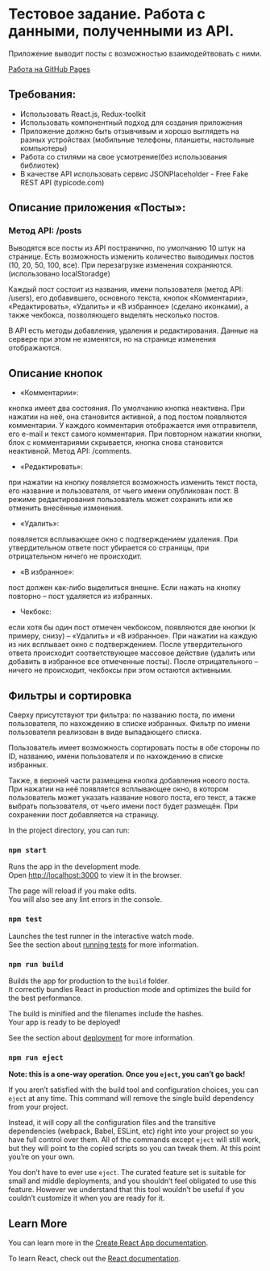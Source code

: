 # Тестовое задание. Работа с данными, полученными из API.

Приложение выводит посты с возможностью взаимодейтвовать с ними.

[Работа на GitHub Pages](https://kartinkartin.github.io/posts/)

## Требования:

* Использовать React.js, Redux-toolkit
* Использовать компонентный подход для создания приложения
* Приложение должно быть отзывчивым и хорошо выглядеть на разных устройствах (мобильные телефоны, планшеты, настольные компьютеры)
* Работа со стилями на свое усмотрение(без использования библиотек)
* В качестве API использовать сервис JSONPlaceholder - Free Fake REST API (typicode.com)

## Описание приложения «Посты»: 

### Метод API: /posts

Выводятся все посты из API постранично, по умолчанию 10 штук на странице. Есть возможность изменить количество выводимых постов (10, 20, 50, 100, все). При перезагрузке изменения сохраняются.(использовано localStoradge)

Каждый пост состоит из названия, имени пользователя (метод API: /users), его добавившего, основного текста, кнопок «Комментарии», «Редактировать», «Удалить» и «В избранное» (сделано иконками), а также чекбокса, позволяющего выделять несколько постов.

В API есть методы добавления, удаления и редактирования. Данные на
сервере при этом не изменятся, но на странице изменения отображаются.

## Описание кнопок

* «Комментарии»: 

кнопка имеет два состояния. По умолчанию кнопка неактивна. При нажатии на неё, она становится активной, а под постом появляются комментарии. У каждого
комментария отображается имя отправителя, его e-mail и текст самого комментария. При
повторном нажатии кнопки, блок с комментариями скрывается, кнопка снова становится
неактивной. Метод API: /comments.

* «Редактировать»: 

при нажатии на кнопку появляется возможность изменить текст поста, его название и пользователя, от чьего имени опубликован пост. В режиме редактирования пользователь может сохранить или же отменить внесённые изменения.

* «Удалить»: 

появляется всплывающее окно с подтверждением удаления. При утвердительном ответе пост убирается со страницы, при отрицательном ничего не происходит.

* «В избранное»: 

пост должен как-либо выделиться внешне. Если нажать на кнопку повторно – пост удаляется из избранных.

* Чекбокс: 

если хотя бы один пост отмечен чекбоксом, появляются две кнопки (к примеру, снизу) – «Удалить» и «В избранное». При нажатии на каждую из них всплывает окно с подтверждением. После утвердительного ответа происходит соответствующее массовое действие (удалить или добавить в избранное все отмеченные посты). После отрицательного – ничего не происходит, чекбоксы при этом остаются активными.

## Фильтры и сортировка

Сверху присутствуют три фильтра: по названию поста, по имени пользователя, по
нахождению в списке избранных. Фильтр по имени пользователя реализован в виде выпадающего списка.

Пользователь имеет возможность сортировать посты в обе стороны по ID, названию,
имени пользователя и по нахождению в списке избранных.

Также, в верхней части размещена кнопка добавления нового поста. При нажатии
на неё появляется всплывающее окно, в котором пользователь может указать название нового поста, его текст, а также выбрать пользователя, от чьего имени пост будет размещён. При сохранении пост добавляется на страницу.

In the project directory, you can run:

### `npm start`

Runs the app in the development mode.\
Open [http://localhost:3000](http://localhost:3000) to view it in the browser.

The page will reload if you make edits.\
You will also see any lint errors in the console.

### `npm test`

Launches the test runner in the interactive watch mode.\
See the section about [running tests](https://facebook.github.io/create-react-app/docs/running-tests) for more information.

### `npm run build`

Builds the app for production to the `build` folder.\
It correctly bundles React in production mode and optimizes the build for the best performance.

The build is minified and the filenames include the hashes.\
Your app is ready to be deployed!

See the section about [deployment](https://facebook.github.io/create-react-app/docs/deployment) for more information.

### `npm run eject`

**Note: this is a one-way operation. Once you `eject`, you can’t go back!**

If you aren’t satisfied with the build tool and configuration choices, you can `eject` at any time. This command will remove the single build dependency from your project.

Instead, it will copy all the configuration files and the transitive dependencies (webpack, Babel, ESLint, etc) right into your project so you have full control over them. All of the commands except `eject` will still work, but they will point to the copied scripts so you can tweak them. At this point you’re on your own.

You don’t have to ever use `eject`. The curated feature set is suitable for small and middle deployments, and you shouldn’t feel obligated to use this feature. However we understand that this tool wouldn’t be useful if you couldn’t customize it when you are ready for it.

## Learn More

You can learn more in the [Create React App documentation](https://facebook.github.io/create-react-app/docs/getting-started).

To learn React, check out the [React documentation](https://reactjs.org/).
